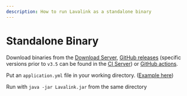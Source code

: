 ```yaml
---
description: How to run Lavalink as a standalone binary
---
```


# Standalone Binary

Download binaries from the [Download Server](https://repo.lavalink.dev/artifacts/lavalink/), [GitHub releases](https://github.com/lavalink-devs/Lavalink/releases) (specific versions prior to `v3.5` can be found in the [CI Server](https://ci.fredboat.com/viewLog.html?buildId=lastSuccessful&buildTypeId=Lavalink_Build&tab=artifacts&guest=1))
or [GitHub actions](https://github.com/lavalink-devs/Lavalink/actions).

Put an `application.yml` file in your working directory. ([Example here](index.md#example-applicationyml))

Run with `java -jar Lavalink.jar` from the same directory
